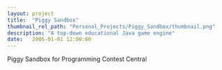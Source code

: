 ```yaml
---
layout: project
title:  "Piggy Sandbox"
thumbnail_rel_path: "Personal_Projects/Piggy_Sandbox/thumbnail.png"
description: "A top-down educational Java game engine"
date:   2006-01-01 12:00:00
---
```


Piggy Sandbox for Programming Contest Central